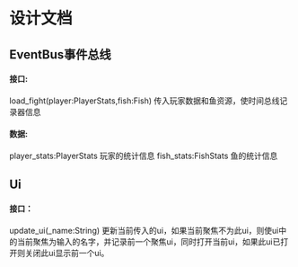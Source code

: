 # 设计文档

## EventBus事件总线
#### 接口:
load_fight(player:PlayerStats,fish:Fish)
传入玩家数据和鱼资源，使时间总线记录器信息

#### 数据:
player_stats:PlayerStats 玩家的统计信息
fish_stats:FishStats 鱼的统计信息

## Ui
#### 接口：
update_ui(_name:String)
更新当前传入的ui，如果当前聚焦不为此ui，则使ui中的当前聚焦为输入的名字，并记录前一个聚焦ui，同时打开当前ui，如果此ui已打开则关闭此ui显示前一个ui。